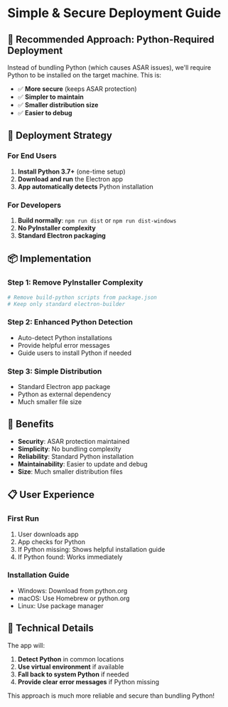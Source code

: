 # Simple & Secure Deployment Guide

## 🎯 **Recommended Approach: Python-Required Deployment**

Instead of bundling Python (which causes ASAR issues), we'll require Python to be installed on the target machine. This is:

-   ✅ **More secure** (keeps ASAR protection)
-   ✅ **Simpler to maintain**
-   ✅ **Smaller distribution size**
-   ✅ **Easier to debug**

## 🚀 **Deployment Strategy**

### **For End Users**

1. **Install Python 3.7+** (one-time setup)
2. **Download and run** the Electron app
3. **App automatically detects** Python installation

### **For Developers**

1. **Build normally**: `npm run dist` or `npm run dist-windows`
2. **No PyInstaller complexity**
3. **Standard Electron packaging**

## 📦 **Implementation**

### **Step 1: Remove PyInstaller Complexity**

```bash
# Remove build-python scripts from package.json
# Keep only standard electron-builder
```

### **Step 2: Enhanced Python Detection**

-   Auto-detect Python installations
-   Provide helpful error messages
-   Guide users to install Python if needed

### **Step 3: Simple Distribution**

-   Standard Electron app package
-   Python as external dependency
-   Much smaller file size

## 🎉 **Benefits**

-   **Security**: ASAR protection maintained
-   **Simplicity**: No bundling complexity
-   **Reliability**: Standard Python installation
-   **Maintainability**: Easier to update and debug
-   **Size**: Much smaller distribution files

## 📋 **User Experience**

### **First Run**

1. User downloads app
2. App checks for Python
3. If Python missing: Shows helpful installation guide
4. If Python found: Works immediately

### **Installation Guide**

-   Windows: Download from python.org
-   macOS: Use Homebrew or python.org
-   Linux: Use package manager

## 🔧 **Technical Details**

The app will:

1. **Detect Python** in common locations
2. **Use virtual environment** if available
3. **Fall back to system Python** if needed
4. **Provide clear error messages** if Python missing

This approach is much more reliable and secure than bundling Python!

